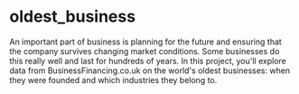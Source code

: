 # oldest_business
An important part of business is planning for the future and ensuring that the company survives changing market conditions. 
Some businesses do this really well and last for hundreds of years. 
In this project, you'll explore data from BusinessFinancing.co.uk on the world's oldest businesses: when they were founded and which industries they belong to. 
